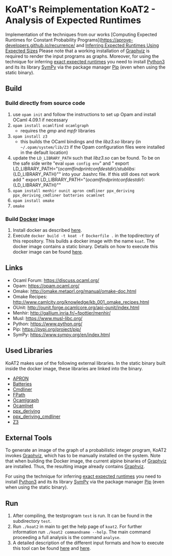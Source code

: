 # KoAT's Reimplementation KoAT2 - Analysis of Expected Runtimes
Implementation of the techniques from our works [Computing Expected Runtimes for Constant Probability Programs](https://aprove-developers.github.io/recurrence/ and  [Inferring Expected Runtimes Using Expected Sizes](https://aprove-developers.github.io/ExpectedUpperBounds/)
Please note that a working installation of [Graphviz](https://www.graphviz.org/) is required to render the input programs as graphs.
Moreover, for using the technique for inferring [exact expected runtimes](https://aprove-developers.github.io/recurrence/) you need to install [Python3](https://www.python.org/) and its its library [SymPy](https://www.sympy.org/en/index.html) via the package manager [Pip](https://pypi.org/project/pip/) (even when using the static binary). 

## Build

### Build directly from source code

1. use `opam init` and follow the instructions to set up Opam and install OCaml 4.09.1 if necessary
2. `opam install ocamlfind ocamlgraph`
    * requires the _gmp_ and _mpfr_ libraries
3. `opam install z3`
    * this builds the OCaml bindings and the _libz3.so_ library (in `~/.opam/system/lib/Z3` if the Opam configuration files were installed in the default location)
4. update the `LD_LIBRARY_PATH` such that _libz3.so_ can be found. To be on the safe side write "eval `opam config env`" and "
export LD_LIBRARY_PATH="$(ocamlfind printconf destdir)/stublibs:${LD_LIBRARY_PATH}"" into your .bashrc file. If this still does not work add "
export LD_LIBRARY_PATH="$(ocamlfind printconf destdir):${LD_LIBRARY_PATH}""
5. `opam install menhir ounit apron cmdliner ppx_deriving ppx_deriving_cmdliner batteries ocamlnet`
6. `opam install omake`
7. `omake`

### Build [Docker](https://www.docker.com/) image

1. Install docker as described [here](https://docs.docker.com/engine/install/).
2. Execute `docker build -t koat -f Dockerfile .` in the topdirectory of this repository. This builds a docker image with the name `koat`. The docker image contains a static binary. Details on how to execute this docker image can be found [here](https://aprove-developers.github.io/ExpectedUpperBounds/).

## Links

- Ocaml Forum: https://discuss.ocaml.org/
- Opam: https://opam.ocaml.org/
- Omake: http://omake.metaprl.org/manual/omake-doc.html
- Omake Recipes: http://www.camlcity.org/knowledge/kb_001_omake_recipes.html
- OUnit: http://ounit.forge.ocamlcore.org/api-ounit/index.html
- Menhir: http://gallium.inria.fr/~fpottier/menhir/
- Musl: https://www.musl-libc.org/
- Python: https://www.python.org/
- Pip: https://pypi.org/project/pip/
- SymPy: https://www.sympy.org/en/index.html

## Used Libraries
KoAT2 makes use of the following external libraries. In the static binary built inside the docker image, these libraries are linked into the binary.

- [APRON](<https://antoinemine.github.io/Apron/doc/>)
- [Batteries](<http://ocaml-batteries-team.github.io/batteries-included/hdoc2/>)
- [Cmdliner](<http://erratique.ch/software/cmdliner/doc/Cmdliner>)
- [FPath](<https://erratique.ch/software/fpath>)
- [Ocamlgraph](<http://ocamlgraph.lri.fr/doc/>)
- [Ocamlnet](http://projects.camlcity.org/projects/ocamlnet.html)
- [ppx_deriving](<https://github.com/ocaml-ppx/ppx_deriving>)
- [ppx_deriving_cmdliner](<https://github.com/hammerlab/ppx_deriving_cmdliner>)
- [Z3](https://github.com/Z3Prover/z3)

## External Tools
To generate an image of the graph of a probabilistic integer program, KoAT2 invokes [Graphviz](https://graphviz.org/), which has to be manually installed on the system. Note that when building the Docker image, the current alpine binaries of [Graphviz](https://graphviz.org/) are installed. Thus, the resulting image already contains [Graphviz](https://graphviz.org/). 

For using the technique for inferring [exact expected runtimes](https://aprove-developers.github.io/recurrence/) you need to install [Python3](https://www.python.org/) and its its library [SymPy](https://www.sympy.org/en/index.html) via the package manager [Pip](https://pypi.org/project/pip/) (even when using the static binary). 

## Run

1. After compiling, the testprogram `test` is run. It can be found in the subdirectory `test`.
2. Run `./koat2` in main to get the help page of `koat2`. For further information run `./koat2 commandname --help`. The main command proceeding a full analysis is the command `analyse`.
3. A detailed description of the different input formats and how to execute this tool can be found [here](https://aprove-developers.github.io/recurrence/) and [here](https://aprove-developers.github.io/ExpectedUpperBounds/).
